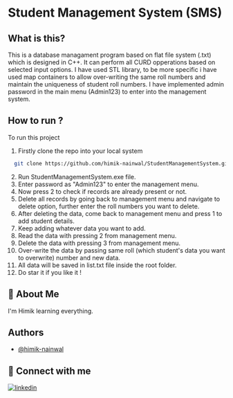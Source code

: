 
# Student Management System (SMS)





## What is this?

This is a database managament program based on flat file system (.txt) which is designed in C++.
It can perform all CURD opperations based on selected input options. I have used STL library, to be more specific i have used map containers to allow over-writing the same roll numbers and maintain the uniqueness of student roll numbers.
I have implemented admin password in the main menu (Admin123) to enter into the management system.

  
## How to run ?

To run this project

1. Firstly clone the repo into your local system
```bash
  git clone https://github.com/himik-nainwal/StudentManagementSystem.git
```
2. Run StudentManagementSystem.exe file.
3. Enter password as "Admin123" to enter the management menu.
4. Now press 2 to check if records are already present or not.
5. Delete all records by going back to management menu and navigate to delete option, further enter the roll numbers you want to delete.
6. After deleting the data, come back to management menu and press 1 to add student details.
7. Keep adding whatever data you want to add.
8. Read the data with pressing 2 from management menu.
9. Delete the data with pressing 3 from management menu.
10. Over-write the data by passing same roll (which student's data you want to overwrite) number and new data.
11. All data will be saved in list.txt file inside the root folder.
12. Do star it if you like it !
## 🚀 About Me
I'm Himik learning everything.

  
## Authors

- [@himik-nainwal](https://github.com/himik-nainwal)

  
## 🔗 Connect with me  

[![linkedin](https://img.shields.io/badge/linkedin-0A66C2?style=for-the-badge&logo=linkedin&logoColor=white)](https://www.linkedin.com/in/himik-nainwal/)
